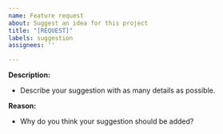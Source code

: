 ```yaml
---
name: Feature request
about: Suggest an idea for this project
title: "[REQUEST]"
labels: suggestion
assignees: ''

---
```


**Description:**
- Describe your suggestion with as many details as possible.

**Reason:**
- Why do you think your suggestion should be added?
